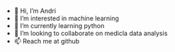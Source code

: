 - 👋 Hi, I’m Andri
- 👀 I’m interested in machine learning
- 🌱 I’m currently learning python
- 💞️ I’m looking to collaborate on medicla data analysis
- 📫 Reach me at github

<!---
labirojr/labirojr is a ✨ special ✨ repository because its `README.md` (this file) appears on your GitHub profile.
You can click the Preview link to take a look at your changes.
--->
